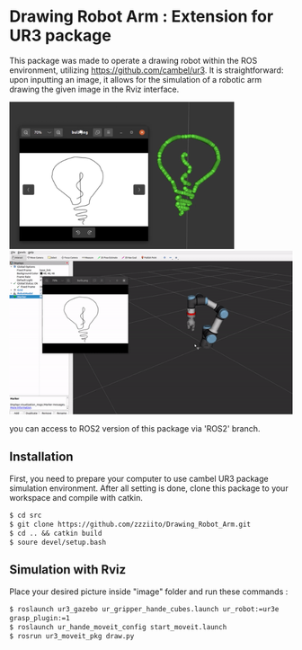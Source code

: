 # Drawing Robot Arm : Extension for UR3 package

This package was made to operate a drawing robot within the ROS environment, utilizing https://github.com/cambel/ur3. It is straightforward: upon inputting an image, it allows for the simulation of a robotic arm drawing the given image in the Rviz interface.

<img src="assets/title.png" width = 400>
<img src="assets/DRA.gif" width = 700>

you can access to ROS2 version of this package via 'ROS2' branch. 

## Installation

First, you need to prepare your computer to use cambel UR3 package simulation environment. 
After all setting is done, clone this package to your workspace and compile with catkin. 

```
$ cd src
$ git clone https://github.com/zzziito/Drawing_Robot_Arm.git
$ cd .. && catkin build
$ soure devel/setup.bash
```


## Simulation with Rviz

Place your desired picture inside "image" folder and run these commands : 


```
$ roslaunch ur3_gazebo ur_gripper_hande_cubes.launch ur_robot:=ur3e grasp_plugin:=1
$ roslaunch ur_hande_moveit_config start_moveit.launch
$ rosrun ur3_moveit_pkg draw.py
```

